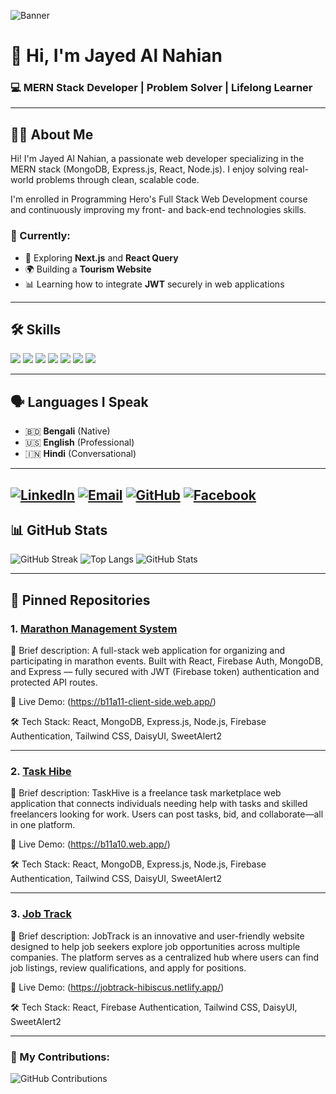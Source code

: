 ![Banner](https://i.ibb.co/277zdLjh/final-2.jpg)

# 👋 Hi, I'm Jayed Al Nahian  
### 💻 MERN Stack Developer | Problem Solver | Lifelong Learner

---

## 👨‍💻 About Me

Hi! I'm Jayed Al Nahian, a passionate web developer specializing in the MERN stack (MongoDB, Express.js, React, Node.js). I enjoy solving real-world problems through clean, scalable code.

I'm enrolled in Programming Hero's Full Stack Web Development course and continuously improving my front- and back-end technologies skills.

### 🌱 Currently:
- 🚀 Exploring **Next.js** and **React Query**
- 🌍 Building a **Tourism Website**
- 📊 Learning how to integrate **JWT** securely in web applications

---

## 🛠️ Skills

<p align="left">
  <img src="https://img.shields.io/badge/React-61DAFB?logo=react&logoColor=white&style=for-the-badge" />
  <img src="https://img.shields.io/badge/Node.js-339933?logo=node.js&logoColor=white&style=for-the-badge" />
  <img src="https://img.shields.io/badge/Express.js-000000?logo=express&logoColor=white&style=for-the-badge" />
  <img src="https://img.shields.io/badge/MongoDB-47A248?logo=mongodb&logoColor=white&style=for-the-badge" />
  <img src="https://img.shields.io/badge/Tailwind_CSS-38B2AC?logo=tailwind-css&logoColor=white&style=for-the-badge" />
  <img src="https://img.shields.io/badge/Firebase-FFCA28?logo=firebase&logoColor=white&style=for-the-badge" />
  <img src="https://img.shields.io/badge/Git-F05032?logo=git&logoColor=white&style=for-the-badge" />
</p>

---

## 🗣️ Languages I Speak

- 🇧🇩 **Bengali** (Native)
- 🇺🇸 **English** (Professional)
- 🇮🇳 **Hindi** (Conversational)

---

[![LinkedIn](https://img.shields.io/badge/LinkedIn-blue?style=for-the-badge&logo=linkedin&logoColor=white)](https://www.linkedin.com/in/jayed-al-nahian-83b369317/)
[![Email](https://img.shields.io/badge/Gmail-D14836?style=for-the-badge&logo=gmail&logoColor=white)](mailto:jnahian752@gmail.com)
[![GitHub](https://img.shields.io/badge/GitHub-100000?style=for-the-badge&logo=github&logoColor=white)](https://github.com/jayedalnahian)
[![Facebook](https://img.shields.io/badge/Facebook-1877F2?style=for-the-badge&logo=facebook&logoColor=white)](https://www.facebook.com/nahianlatsgo/)
---

## 📊 GitHub Stats
![GitHub Streak](https://github-readme-streak-stats.herokuapp.com/?user=jayedalnahian&theme=radical&hide_border=true)
![Top Langs](https://github-readme-stats.vercel.app/api/top-langs/?username=jayedalnahian&layout=compact&theme=radical)
![GitHub Stats](https://github-readme-stats.vercel.app/api?username=jayedalnahian&show_icons=true&theme=radical)


---

## 📌 Pinned Repositories

### 1. [Marathon Management System](https://github.com/jayedalnahian/b11-a11)
📝 Brief description: A full-stack web application for organizing and participating in marathon events. Built with React, Firebase Auth, MongoDB, and Express — fully secured with JWT (Firebase token) authentication and protected API routes.

🚀 Live Demo: (https://b11a11-client-side.web.app/)

🛠️ Tech Stack: React, MongoDB, Express.js, Node.js, Firebase Authentication, Tailwind CSS, DaisyUI, SweetAlert2

---

### 2. [Task Hibe](https://github.com/jayedalnahian/b11-a9)
📝 Brief description: TaskHive is a freelance task marketplace web application that connects individuals needing help with tasks and skilled freelancers looking for work. Users can post tasks, bid, and collaborate—all in one platform.

🚀 Live Demo: (https://b11a10.web.app/)

🛠️ Tech Stack: React, MongoDB, Express.js, Node.js, Firebase Authentication, Tailwind CSS, DaisyUI, SweetAlert2

---

### 3. [Job Track](https://github.com/jayedalnahian/b11-a10)
📝 Brief description: JobTrack is an innovative and user-friendly website designed to help job seekers explore job opportunities across multiple companies. The platform serves as a centralized hub where users can find job listings, review qualifications, and apply for positions.

🚀 Live Demo: (https://jobtrack-hibiscus.netlify.app/)

🛠️ Tech Stack: React, Firebase Authentication, Tailwind CSS, DaisyUI, SweetAlert2

---

### 🌱 My Contributions:
![GitHub Contributions](https://github-readme-activity-graph.vercel.app/graph?username=jayedalnahian&theme=github)
